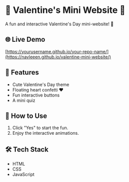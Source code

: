 # 💖 Valentine's Mini Website 💖

A fun and interactive Valentine's Day mini-website! 🎉

## 🌐 Live Demo  
[https://yourusername.github.io/your-repo-name/](https://navleeen.github.io/valentine-mini-website/)

## 🎨 Features  
- Cute Valentine's Day theme  
- Floating heart confetti ❤️ 
- Fun interactive buttons
- A mini quiz 

## 📌 How to Use  
1. Click "Yes" to start the fun.  
2. Enjoy the interactive animations.  

## 🛠️ Tech Stack  
- HTML  
- CSS  
- JavaScript  
